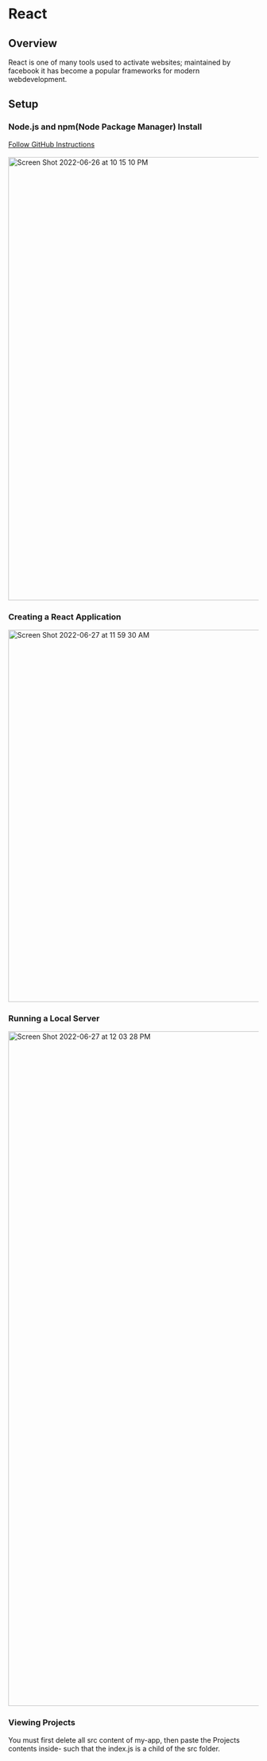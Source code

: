 # React
## Overview
React is one of many tools used to activate websites; maintained by facebook it has become a popular frameworks for modern webdevelopment.
## Setup
### Node.js and npm(Node Package Manager) Install
[Follow GitHub Instructions](https://github.com/nvm-sh/nvm)<br /><br />
<img width="891" alt="Screen Shot 2022-06-26 at 10 15 10 PM" src="https://user-images.githubusercontent.com/79609464/175858900-ce552d25-e90b-4c1c-9bc0-da473a47a7d0.png">

### Creating a React Application
<img width="748" alt="Screen Shot 2022-06-27 at 11 59 30 AM" src="https://user-images.githubusercontent.com/79609464/176006633-8011bbd5-de7a-41c2-996f-e15f6a1f18ca.png">

### Running a Local Server
<img width="1356" alt="Screen Shot 2022-06-27 at 12 03 28 PM" src="https://user-images.githubusercontent.com/79609464/176006603-cab57d69-73aa-4786-9f80-3ae19b7cbd71.png">

### Viewing Projects
You must first delete all src content of my-app, then paste the Projects contents inside- such that the index.js is a child of the src folder.
